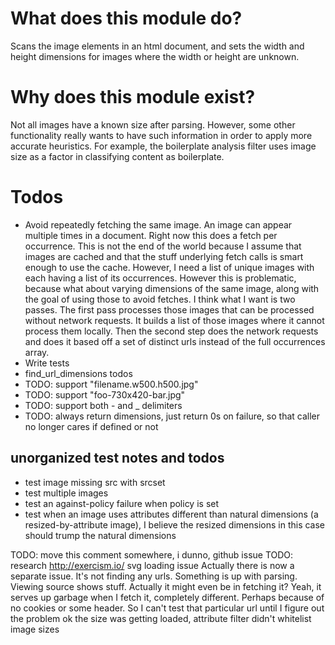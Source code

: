 # What does this module do?
Scans the image elements in an html document, and sets the width and height dimensions for images where the width or height are unknown.

# Why does this module exist?
Not all images have a known size after parsing. However, some other functionality really wants to have such information in order to apply more accurate heuristics. For example, the boilerplate analysis filter uses image size as a factor in classifying content as boilerplate.

# Todos
* Avoid repeatedly fetching the same image. An image can appear multiple times in a document. Right now this does a fetch per occurrence. This is not the end of the world because I assume that images are cached and that the stuff underlying fetch calls is smart enough to use the cache. However, I need a list of unique images with each having a list of its occurrences. However this is problematic, because what about varying dimensions of the same image, along with the goal of using those to avoid fetches. I think what I want is two passes. The first pass processes those images that can be processed without network requests. It builds a list of those images where it cannot process them locally. Then the second step does the network requests and does it based off a set of distinct urls instead of the full occurrences array.
* Write tests
* find_url_dimensions todos
* TODO: support "filename.w500.h500.jpg"
* TODO: support "foo-730x420-bar.jpg"
* TODO: support both - and _ delimiters
* TODO: always return dimensions, just return 0s on failure, so that caller no longer cares if defined or not

## unorganized test notes and todos

* test image missing src with srcset
* test multiple images
* test an against-policy failure when policy is set
* test when an image uses attributes different than natural dimensions (a resized-by-attribute image), I believe the resized dimensions in this case should trump the natural dimensions

TODO: move this comment somewhere, i dunno, github issue
TODO: research http://exercism.io/ svg loading issue
Actually there is now a separate issue. It's not finding any urls. Something
is up with parsing. Viewing source shows stuff. Actually it might even be in
fetching it? Yeah, it serves up garbage when I fetch it, completely
different. Perhaps because of no cookies or some header. So I can't test that
particular url until I figure out the problem ok the size was getting loaded,
attribute filter didn't whitelist image sizes
